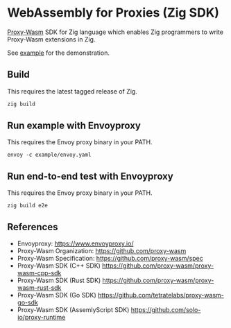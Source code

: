 # WebAssembly for Proxies (Zig SDK)

[Proxy-Wasm](https://github.com/proxy-wasm/spec) SDK for Zig language which enables Zig programmers to write Proxy-Wasm extensions in Zig.

See [example](example) for the demonstration.

## Build

This requires the latest tagged release of Zig.

```bash
zig build
```


## Run example with Envoyproxy

This requires the Envoy proxy binary in your PATH.

```
envoy -c example/envoy.yaml
```

## Run end-to-end test with Envoyproxy

This requires the Envoy proxy binary in your PATH.

```
zig build e2e
```

## References
- Envoyproxy: https://www.envoyproxy.io/
- Proxy-Wasm Organization: https://github.com/proxy-wasm
- Proxy-Wasm Specification: https://github.com/proxy-wasm/spec
- Proxy-Wasm SDK (C++ SDK) https://github.com/proxy-wasm/proxy-wasm-cpp-sdk
- Proxy-Wasm SDK (Rust SDK) https://github.com/proxy-wasm/proxy-wasm-rust-sdk
- Proxy-Wasm SDK (Go SDK) https://github.com/tetratelabs/proxy-wasm-go-sdk
- Proxy-Wasm SDK (AssemlyScript SDK) https://github.com/solo-io/proxy-runtime

